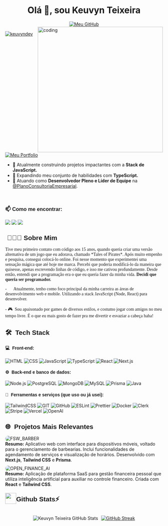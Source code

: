 <h1 align="center">Olá 👋, sou Keuvyn Teixeira</h1>

<div align="center">
<a href="https://git.io/typing-svg"><img src="https://readme-typing-svg.demolab.com?font=Calibiri&weight=500&size=30&pause=1000&color=005DD4&center=true&width=435&lines=Desenvolvedor+Full+Stack;React+%26+Next.js;Construindo+Solu%C3%A7%C3%B5es" alt="Meu GitHub" /></a>
</div>

<img align= "right" alt="coding" width="400" src="https://user-images.githubusercontent.com/74038190/225813708-98b745f2-7d22-48cf-9150-083f1b00d6c9.gif">

<p align="left">
   <a href="https://github.com/keuvyndev" target="_blank"><img src="https://komarev.com/ghpvc/?username=keuvyndev&label=Visitantes&color=005dd4&style=flat" alt="keuvyndev" /></a> <a href="https://github.com/keuvyndev/Portfolio" target="_blank"><img src="https://img.shields.io/badge/Portfolio-Clique_aqui-005dd4" alt="Meu Portfolio" /></a>
</p>

- 🚀 Atualmente construindo projetos impactantes com a **Stack de JavaScript.**
- 🌱 Expandindo meu conjunto de habilidades com **TypeScript.**
- 💼 Atuando como <b>Desenvolvedor Pleno e Líder de Equipe</b> na <a href="https://plano.consulting/" alt="Plano Consultoria">@PlanoConsultoriaEmpresarial</a>.
<br>
<h3 align="left" style="font-family: 'Poppins', sans-serif;" >📫 Como me encontrar:</h3>
<p align="left">
<a href="https://www.linkedin.com/in/keuvyntdev/" target="blank">
<img align="center" src="https://img.shields.io/badge/Keuvyn%20Teixeira-0077B5?style=for-the-badge&logo=linkedin&logoColor=white"/></a> 
<a href="mailto:keuvyntdev@gmail.com" target="blank"><img align="center" src="https://img.shields.io/badge/keuvyntdev@gmail.com-D14836?style=for-the-badge&logo=gmail&logoColor=white"/></a>       
<a href="https://github.com/keuvyndev" target="blank"><img align="center" src="https://img.shields.io/badge/keuvyndev-100000?style=for-the-badge&logo=github&logoColor=white"/></a>   
</p>

<h2 align="left" style="font-family: 'Poppins', sans-serif;">&nbsp;👨🏻‍💻 Sobre Mim</h2>

<p style="font-family: 'Poppins'; text-align: 'justify'">Tive meu primeiro contato com código aos 15 anos, quando queria criar uma versão alternativa de um jogo que eu adorava, chamado *Tales of Pirates*. Após muito empenho e pesquisa, consegui colocá-lo online. Foi nesse momento que experimentei uma sensação mágica que até hoje me marca. Percebi que poderia modificá-lo da maneira que quisesse, apenas escrevendo linhas de código, e isso me cativou profundamente. Desde então, entendi que a programação era o que eu queria fazer da minha vida. <b>Decidi que queria ser programador.</b></p>

<p style="font-family: 'Poppins'"> - 💙 &nbsp;Atualmente, tenho como foco principal da minha carreira as áreas de desenvolvimento web e mobile. Utilizando a stack JavaScript (Node, React) para desenvolver.</p>
<p style="font-family: 'Poppins'"> - 🎮 &nbsp;Sou apaixonado por games de diversos estilos, e costumo jogar com amigos no meu tempo livre. É o que eu mais gosto de fazer pra me divertir e esvaziar a cabeça haha!</p>

<h2 align="left" style="font-family: 'Poppins', sans-serif;">🛠 &nbsp;<b>Tech Stack</b></h2>

<h4 align="left" style="font-family: 'Poppins', sans-serif;">💻 &nbsp;Front-end:</h4>

![HTML](https://img.shields.io/badge/-HTML-333333?style=flat&logo=HTML5) ![CSS](https://img.shields.io/badge/-CSS-333333?style=flat&logo=CSS3&logoColor=1572B6) ![JavaScript](https://img.shields.io/badge/-JavaScript-333333?style=flat&logo=javascript) ![TypeScript](https://img.shields.io/badge/-TypeScript-333333?style=flat&logo=typescript&logoColor=2D79C7) ![React](https://img.shields.io/badge/-React-333333?style=flat&logo=react) ![Next.js](https://img.shields.io/badge/-Next.js-333333?style=flat&logo=Next.js)

<h4 align="left" style="font-family: 'Poppins', sans-serif;">⚙️ &nbsp;Back-end e banco de dados:</h4>

![Node.js](https://img.shields.io/badge/-Node.js-333333?style=flat&logo=node.js) ![PostgreSQL](https://img.shields.io/badge/-PostgreSQL-333333?style=flat&logo=postgresql) ![MongoDB](https://img.shields.io/badge/-MongoDB-333333?style=flat&logo=mongoDB) ![MySQL](https://img.shields.io/badge/-MySQL-333333?style=flat&logo=MySQL) ![Prisma](https://img.shields.io/badge/-Prisma-333333?style=flat&logo=Prisma) ![Java](https://img.shields.io/badge/-Java-333333?style=flat&logo=Java)

<h4 align="left" style="font-family: 'Poppins', sans-serif;">🧰 &nbsp;Ferramentas e serviços (que uso ou já usei):</h4>

![TailwindCSS](https://img.shields.io/badge/-TailwindCSS-333333?style=flat&logo=TailwindCSS) ![GIT](https://img.shields.io/badge/-GIT-333333?style=flat&logo=GIT) ![GitHub](https://img.shields.io/badge/-GitHub-333333?style=flat&logo=GitHub) ![ESLint](https://img.shields.io/badge/-ESLint-333333?style=flat&logo=ESLint) ![Prettier](https://img.shields.io/badge/-Prettier-333333?style=flat&logo=Prettier) ![Docker](https://img.shields.io/badge/-Docker-333333?style=flat&logo=Docker) ![Clerk](https://img.shields.io/badge/-Clerk-333333?style=flat&logo=Clerk) ![Stripe](https://img.shields.io/badge/-Stripe-333333?style=flat&logo=Stripe) ![Vercel](https://img.shields.io/badge/-Vercel-333333?style=flat&logo=Vercel) ![OpenAI](https://img.shields.io/badge/-OpenAI-333333?style=flat&logo=OpenAI)

<h2 align="left" style="font-family: 'Poppins', sans-serif;">🌐 &nbsp;<b>Projetos Mais Relevantes</b></h2>

<div align="left" style="margin-bottom: -5px">
   <div style="align-items: center; margin-bottom: 10px;">
      <a href="https://barbershop-app-gamma.vercel.app/" target="_blank" style="text-decoration: none;">
         <img src="https://img.shields.io/badge/-FSW_BARBER-%23343434?style=for-the-badge&logo=square&logoColor=%238061FF" 
              alt="FSW_BARBER" style="border-radius: 30px;" />
      </a>
      <div>
         <b>Resumo:</b> Aplicativo web com interface para dispositivos móveis, voltado para o gerenciamento de barbearias. Inclui funcionalidades de agendamento de serviços e visualização de horários. Desenvolvido com <b>Next.js</b>, <b>Tailwind CSS</b> e <b>Prisma</b>.
      </div>
   </div>
   
   <div style="align-items: center;">
      <a href="https://finance-ai-gamma-ebon.vercel.app/" target="_blank" style="text-decoration: none;">
         <img src="https://img.shields.io/badge/-OPEN_FINANCE_AI-%23343434?style=for-the-badge&logo=circle&logoColor=%2356b22e" 
              alt="OPEN_FINANCE_AI" style="border-radius: 30px;">
      </a>
      <div>
         <b>Resumo:</b> Aplicação de plataforma SaaS para gestão financeira pessoal que utiliza inteligência artificial para auxiliar no controle financeiro. Criada com <b>React</b> e <b>Tailwind CSS</b>.
      </div>
   </div>
</div>

<div align="left" style="display: flex; align-items: center;">
   <img src="https://media.giphy.com/media/iY8CRBdQXODJSCERIr/giphy.gif" width="35" style="margin-top: 1px">
   <h2 style="font-family: 'Poppins', sans-serif; align-items: center;">
      <b> Github Stats⚡ </b>
   </h2>
</div>

<div style="display: flex; justify-content: center; gap: 10px; align-items: center;">

![Keuvyn Teixeira GitHub Stats](https://github-readme-stats.vercel.app/api?username=keuvyndev&show_icons=true&theme=github_dark)

[![GitHub Streak](https://streak-stats.demolab.com/?user=keuvyndev&theme=github-dark-blue)](https://git.io/streak-stats)

</div>

